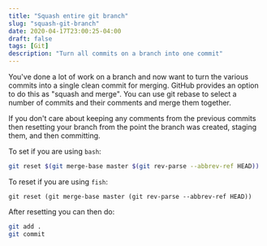 ```yaml
---
title: "Squash entire git branch"
slug: "squash-git-branch"
date: 2020-04-17T23:00:25-04:00
draft: false
tags: [Git]
description: "Turn all commits on a branch into one commit"
---
```


You've done a lot of work on a branch and now want to turn the various commits into a single clean commit for merging. GitHub provides an option to do this as "squash and merge". You can use git rebase to select a number of commits and their comments and merge them together.

If you don't care about keeping any comments from the previous commits then resetting your branch from the point the branch was created, staging them, and then committing.

To set if you are using `bash`:

```bash
git reset $(git merge-base master $(git rev-parse --abbrev-ref HEAD))
```

To reset if you are using `fish`:

```fish
git reset (git merge-base master (git rev-parse --abbrev-ref HEAD))
```

After resetting you can then do:

```bash
git add .
git commit
```
